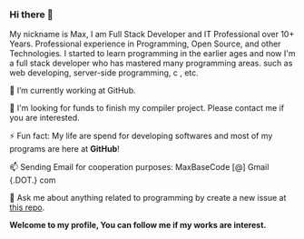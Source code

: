 ### Hi there 👋

My nickname is Max, I am Full Stack Developer and IT Professional over 10+ Years. Professional experience in Programming, Open Source, and other Technologies. I started to learn programming in the earlier ages and now I'm a full stack developer who has mastered many programming areas. such as web developing, server-side programming, c , etc.

 🔭 I’m currently working at GitHub.

 👯 I'm looking for funds to finish my compiler project. Please contact me if you are interested.

 ⚡ Fun fact: My life are spend for developing softwares and most of my programs are here at **GitHub**!
  
 📫 Sending Email for cooperation purposes: MaxBaseCode [@] Gmail {.DOT.} com
 
 💬 Ask me about anything related to programming by create a new issue at [this repo](https://github.com/BaseMax/BaseMax/issues/new?assignees=&labels=question&template=custom.md&title=Question%3A+%5BYour-Title%5D).

**Welcome to my profile, You can follow me if my works are interest.**

<!--
You found a secret! BaseMax/BaseMax is a ✨special ✨ repository that you can use to add a README.md to your GitHub profile. Make sure it’s public and initialize it with a README to get started.

New BaseMax/BaseMax is now a special repository: its README.md will appear on your profile! Send feedback. 

**BaseMax/basemax** is a ✨ _special_ ✨ repository because its `README.md` (this file) appears on your GitHub profile.
Here are some ideas to get you started:
- 🔭 I’m currently working on ...
- 🌱 I’m currently learning ...
- 👯 I’m looking to collaborate on ...
- 🤔 I’m looking for help with ...
- 💬 Ask me about ...
- 📫 How to reach me: ...
- 😄 Pronouns: ...
- ⚡ Fun fact: ...
-->
